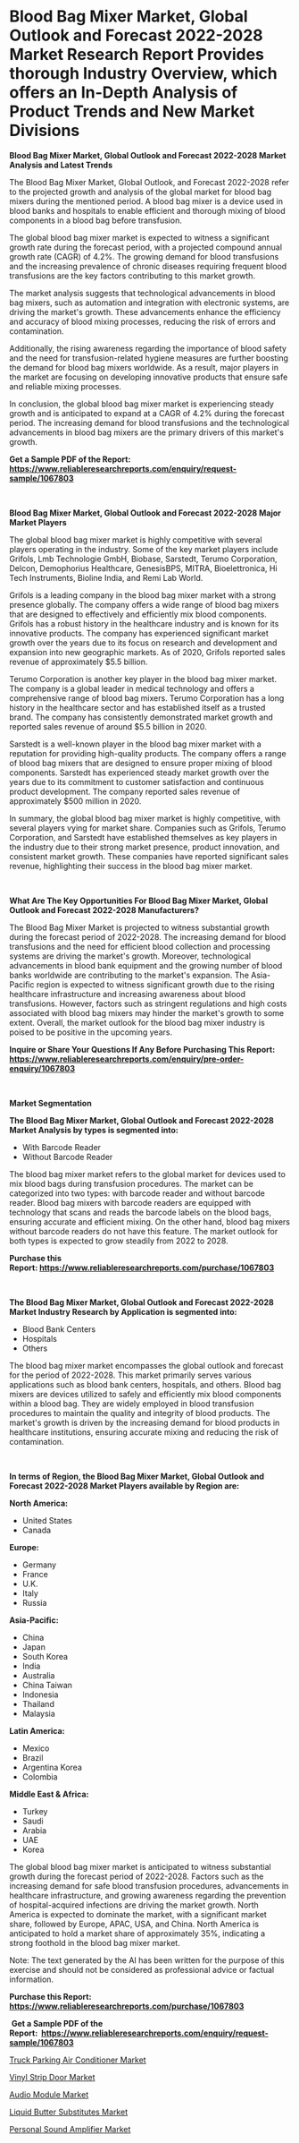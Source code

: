<p><h1>Blood Bag Mixer Market, Global Outlook and Forecast 2022-2028 Market Research Report Provides thorough Industry Overview, which offers an In-Depth Analysis of Product Trends and New Market Divisions</h1></p><p><strong>Blood Bag Mixer Market, Global Outlook and Forecast 2022-2028 Market Analysis and Latest Trends</strong></p>
<p><p>The Blood Bag Mixer Market, Global Outlook, and Forecast 2022-2028 refer to the projected growth and analysis of the global market for blood bag mixers during the mentioned period. A blood bag mixer is a device used in blood banks and hospitals to enable efficient and thorough mixing of blood components in a blood bag before transfusion.</p><p>The global blood bag mixer market is expected to witness a significant growth rate during the forecast period, with a projected compound annual growth rate (CAGR) of 4.2%. The growing demand for blood transfusions and the increasing prevalence of chronic diseases requiring frequent blood transfusions are the key factors contributing to this market growth.</p><p>The market analysis suggests that technological advancements in blood bag mixers, such as automation and integration with electronic systems, are driving the market's growth. These advancements enhance the efficiency and accuracy of blood mixing processes, reducing the risk of errors and contamination.</p><p>Additionally, the rising awareness regarding the importance of blood safety and the need for transfusion-related hygiene measures are further boosting the demand for blood bag mixers worldwide. As a result, major players in the market are focusing on developing innovative products that ensure safe and reliable mixing processes.</p><p>In conclusion, the global blood bag mixer market is experiencing steady growth and is anticipated to expand at a CAGR of 4.2% during the forecast period. The increasing demand for blood transfusions and the technological advancements in blood bag mixers are the primary drivers of this market's growth.</p></p>
<p><strong>Get a Sample PDF of the Report:&nbsp; <a href="https://www.reliableresearchreports.com/enquiry/request-sample/1067803">https://www.reliableresearchreports.com/enquiry/request-sample/1067803</a></strong></p>
<p>&nbsp;</p>
<p><strong>Blood Bag Mixer Market, Global Outlook and Forecast 2022-2028 Major Market Players</strong></p>
<p><p>The global blood bag mixer market is highly competitive with several players operating in the industry. Some of the key market players include Grifols, Lmb Technologie GmbH, Biobase, Sarstedt, Terumo Corporation, Delcon, Demophorius Healthcare, GenesisBPS, MITRA, Bioelettronica, Hi Tech Instruments, Bioline India, and Remi Lab World. </p><p>Grifols is a leading company in the blood bag mixer market with a strong presence globally. The company offers a wide range of blood bag mixers that are designed to effectively and efficiently mix blood components. Grifols has a robust history in the healthcare industry and is known for its innovative products. The company has experienced significant market growth over the years due to its focus on research and development and expansion into new geographic markets. As of 2020, Grifols reported sales revenue of approximately $5.5 billion.</p><p>Terumo Corporation is another key player in the blood bag mixer market. The company is a global leader in medical technology and offers a comprehensive range of blood bag mixers. Terumo Corporation has a long history in the healthcare sector and has established itself as a trusted brand. The company has consistently demonstrated market growth and reported sales revenue of around $5.5 billion in 2020.</p><p>Sarstedt is a well-known player in the blood bag mixer market with a reputation for providing high-quality products. The company offers a range of blood bag mixers that are designed to ensure proper mixing of blood components. Sarstedt has experienced steady market growth over the years due to its commitment to customer satisfaction and continuous product development. The company reported sales revenue of approximately $500 million in 2020.</p><p>In summary, the global blood bag mixer market is highly competitive, with several players vying for market share. Companies such as Grifols, Terumo Corporation, and Sarstedt have established themselves as key players in the industry due to their strong market presence, product innovation, and consistent market growth. These companies have reported significant sales revenue, highlighting their success in the blood bag mixer market.</p></p>
<p>&nbsp;</p>
<p><strong>What Are The Key Opportunities For Blood Bag Mixer Market, Global Outlook and Forecast 2022-2028 Manufacturers?</strong></p>
<p><p>The Blood Bag Mixer Market is projected to witness substantial growth during the forecast period of 2022-2028. The increasing demand for blood transfusions and the need for efficient blood collection and processing systems are driving the market's growth. Moreover, technological advancements in blood bank equipment and the growing number of blood banks worldwide are contributing to the market's expansion. The Asia-Pacific region is expected to witness significant growth due to the rising healthcare infrastructure and increasing awareness about blood transfusions. However, factors such as stringent regulations and high costs associated with blood bag mixers may hinder the market's growth to some extent. Overall, the market outlook for the blood bag mixer industry is poised to be positive in the upcoming years.</p></p>
<p><strong>Inquire or Share Your Questions If Any Before Purchasing This Report: <a href="https://www.reliableresearchreports.com/enquiry/pre-order-enquiry/1067803">https://www.reliableresearchreports.com/enquiry/pre-order-enquiry/1067803</a></strong></p>
<p>&nbsp;</p>
<p><strong>Market Segmentation</strong></p>
<p><strong>The Blood Bag Mixer Market, Global Outlook and Forecast 2022-2028 Market Analysis by types is segmented into:</strong></p>
<p><ul><li>With Barcode Reader</li><li>Without Barcode Reader</li></ul></p>
<p><p>The blood bag mixer market refers to the global market for devices used to mix blood bags during transfusion procedures. The market can be categorized into two types: with barcode reader and without barcode reader. Blood bag mixers with barcode readers are equipped with technology that scans and reads the barcode labels on the blood bags, ensuring accurate and efficient mixing. On the other hand, blood bag mixers without barcode readers do not have this feature. The market outlook for both types is expected to grow steadily from 2022 to 2028.</p></p>
<p><strong>Purchase this Report:&nbsp;<a href="https://www.reliableresearchreports.com/purchase/1067803">https://www.reliableresearchreports.com/purchase/1067803</a></strong></p>
<p>&nbsp;</p>
<p><strong>The Blood Bag Mixer Market, Global Outlook and Forecast 2022-2028 Market Industry Research by Application is segmented into:</strong></p>
<p><ul><li>Blood Bank Centers</li><li>Hospitals</li><li>Others</li></ul></p>
<p><p>The blood bag mixer market encompasses the global outlook and forecast for the period of 2022-2028. This market primarily serves various applications such as blood bank centers, hospitals, and others. Blood bag mixers are devices utilized to safely and efficiently mix blood components within a blood bag. They are widely employed in blood transfusion procedures to maintain the quality and integrity of blood products. The market's growth is driven by the increasing demand for blood products in healthcare institutions, ensuring accurate mixing and reducing the risk of contamination.</p></p>
<p>&nbsp;</p>
<p><strong>In terms of Region, the Blood Bag Mixer Market, Global Outlook and Forecast 2022-2028 Market Players available by Region are:</strong></p>
<p>
    <p> <strong> North America: </strong>
        <ul>
            <li>United States</li>
            <li>Canada</li>
        </ul>
        </p> 
    <p> <strong> Europe: </strong>
        <ul>
            <li>Germany</li>
            <li>France</li>
            <li>U.K.</li>
            <li>Italy</li>
            <li>Russia</li>
        </ul>
        </p> 
    <p> <strong> Asia-Pacific: </strong>
        <ul>
            <li>China</li>
            <li>Japan</li>
            <li>South Korea</li>
            <li>India</li>
            <li>Australia</li>
            <li>China Taiwan</li>
            <li>Indonesia</li>
            <li>Thailand</li>
            <li>Malaysia</li>
        </ul>
        </p> 
    <p> <strong> Latin America: </strong>
        <ul>
            <li>Mexico</li>
            <li>Brazil</li>
            <li>Argentina Korea</li>
            <li>Colombia</li>
        </ul>
        </p> 
    <p> <strong> Middle East & Africa: </strong>
        <ul>
            <li>Turkey</li>
            <li>Saudi</li>
            <li>Arabia</li>
            <li>UAE</li>
            <li>Korea</li>
        </ul>
    </p>
    </p>
<p><p>The global blood bag mixer market is anticipated to witness substantial growth during the forecast period of 2022-2028. Factors such as the increasing demand for safe blood transfusion procedures, advancements in healthcare infrastructure, and growing awareness regarding the prevention of hospital-acquired infections are driving the market growth. North America is expected to dominate the market, with a significant market share, followed by Europe, APAC, USA, and China. North America is anticipated to hold a market share of approximately 35%, indicating a strong foothold in the blood bag mixer market.</p><p>Note: The text generated by the AI has been written for the purpose of this exercise and should not be considered as professional advice or factual information.</p></p>
<p><strong>Purchase this Report: <a href="https://www.reliableresearchreports.com/purchase/1067803">https://www.reliableresearchreports.com/purchase/1067803</a></strong></p>
<p>&nbsp;<strong>Get a Sample PDF of the Report:&nbsp;&nbsp;<a href="https://www.reliableresearchreports.com/enquiry/request-sample/1067803">https://www.reliableresearchreports.com/enquiry/request-sample/1067803</a></strong></p>
<p><strong></strong></p>
<p><p><a href="https://www.linkedin.com/pulse/truck-parking-air-conditioner-market-size-share-amp-trends-izljc/">Truck Parking Air Conditioner Market</a></p><p><a href="https://www.linkedin.com/pulse/vinyl-strip-door-market-size-share-global-analysis-report-xyine/">Vinyl Strip Door Market</a></p><p><a href="https://medium.com/@bobbyrobinson56/audio-module-market-size-growth-forecast-2023-2030-46ed89301e59">Audio Module Market</a></p><p><a href="https://www.reportprime.com/liquid-butter-substitutes-r6898">Liquid Butter Substitutes Market</a></p><p><a href="https://medium.com/@jqgvpygpb56374/personal-sound-amplifier-market-size-growth-forecast-2023-2030-1844b31c0962">Personal Sound Amplifier Market</a></p></p>
